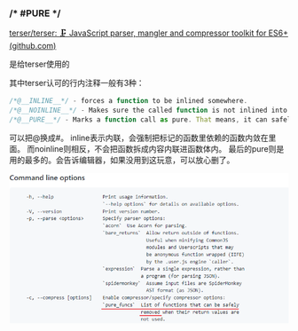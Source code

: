 ### /* #__PURE__ */

[terser/terser: 🗜 JavaScript parser, mangler and compressor toolkit for ES6+ (github.com)](https://github.com/terser/terser)



是给terser使用的

其中terser认可的行内注释一般有3种：

```js
/*@__INLINE__*/ - forces a function to be inlined somewhere.
/*@__NOINLINE__*/ - Makes sure the called function is not inlined into the call site.
/*@__PURE__*/ - Marks a function call as pure. That means, it can safely be dropped.
```

可以把@换成#。
inline表示内联，会强制把标记的函数里依赖的函数内敛在里面。
而noinline则相反，不会把函数拆成内容内联进函数体内。
最后的pure则是用的最多的。会告诉编辑器，如果没用到这玩意，可以放心删了。

![image-20221019155628797](./imgs/Snipaste_2022-10-19_15-56-58.png)